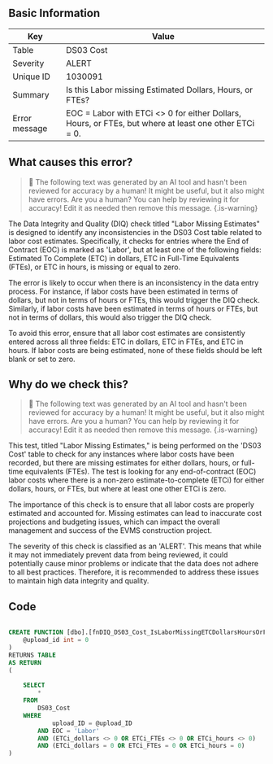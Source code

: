 ## Basic Information
| Key         | Value          |
|-------------|----------------|
| Table       | DS03 Cost |
| Severity    | ALERT |
| Unique ID   | 1030091   |
| Summary     | Is this Labor missing Estimated Dollars, Hours, or FTEs? |
| Error message | EOC = Labor with ETCi <> 0 for either Dollars, Hours, or FTEs, but where at least one other ETCi = 0. |

## What causes this error?

> :robot: The following text was generated by an AI tool and hasn't been reviewed for accuracy by a human! It might be useful, but it also might have errors. Are you a human? You can help by reviewing it for accuracy! Edit it as needed then remove this message.
{.is-warning}

The Data Integrity and Quality (DIQ) check titled "Labor Missing Estimates" is designed to identify any inconsistencies in the DS03 Cost table related to labor cost estimates. Specifically, it checks for entries where the End of Contract (EOC) is marked as 'Labor', but at least one of the following fields: Estimated To Complete (ETC) in dollars, ETC in Full-Time Equivalents (FTEs), or ETC in hours, is missing or equal to zero.

The error is likely to occur when there is an inconsistency in the data entry process. For instance, if labor costs have been estimated in terms of dollars, but not in terms of hours or FTEs, this would trigger the DIQ check. Similarly, if labor costs have been estimated in terms of hours or FTEs, but not in terms of dollars, this would also trigger the DIQ check.

To avoid this error, ensure that all labor cost estimates are consistently entered across all three fields: ETC in dollars, ETC in FTEs, and ETC in hours. If labor costs are being estimated, none of these fields should be left blank or set to zero.
## Why do we check this?

> :robot: The following text was generated by an AI tool and hasn't been reviewed for accuracy by a human! It might be useful, but it also might have errors. Are you a human? You can help by reviewing it for accuracy! Edit it as needed then remove this message.
{.is-warning}

This test, titled "Labor Missing Estimates," is being performed on the 'DS03 Cost' table to check for any instances where labor costs have been recorded, but there are missing estimates for either dollars, hours, or full-time equivalents (FTEs). The test is looking for any end-of-contract (EOC) labor costs where there is a non-zero estimate-to-complete (ETCi) for either dollars, hours, or FTEs, but where at least one other ETCi is zero.

The importance of this check is to ensure that all labor costs are properly estimated and accounted for. Missing estimates can lead to inaccurate cost projections and budgeting issues, which can impact the overall management and success of the EVMS construction project. 

The severity of this check is classified as an 'ALERT'. This means that while it may not immediately prevent data from being reviewed, it could potentially cause minor problems or indicate that the data does not adhere to all best practices. Therefore, it is recommended to address these issues to maintain high data integrity and quality.
## Code

```sql

CREATE FUNCTION [dbo].[fnDIQ_DS03_Cost_IsLaborMissingETCDollarsHoursOrFTEs] (
	@upload_id int = 0
)
RETURNS TABLE
AS RETURN
(
	
	SELECT 
		* 
	FROM 
		DS03_Cost
	WHERE
			upload_ID = @upload_ID
		AND EOC = 'Labor'
		AND (ETCi_dollars <> 0 OR ETCi_FTEs <> 0 OR ETCi_hours <> 0)
		AND (ETCi_dollars = 0 OR ETCi_FTEs = 0 OR ETCi_hours = 0)
)
```
